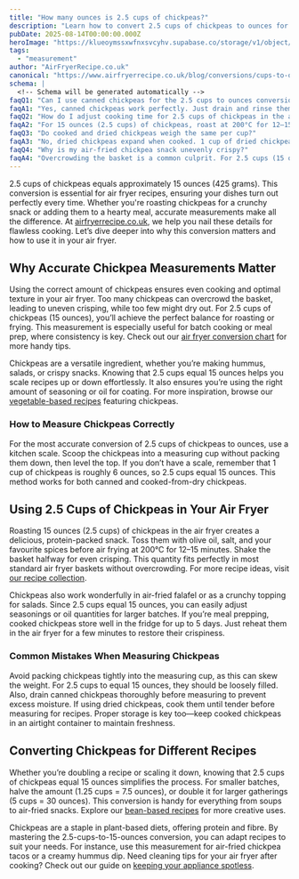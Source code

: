 ```yaml
---
title: "How many ounces is 2.5 cups of chickpeas?"
description: "Learn how to convert 2.5 cups of chickpeas to ounces for perfect air fryer recipes. Get accurate measurements every time!"
pubDate: 2025-08-14T00:00:00.000Z
heroImage: "https://klueoymssxwfnxsvcyhv.supabase.co/storage/v1/object/public/Shmucket/how-many-ounces-is-2-5-cups-of-chickpeas.webp"
tags:
  - "measurement"
author: "AirFryerRecipe.co.uk"
canonical: "https://www.airfryerrecipe.co.uk/blog/conversions/cups-to-ounces/how-many-ounces-is-2-5-cups-of-chickpeas"
schema: |
  <!-- Schema will be generated automatically -->
faqQ1: "Can I use canned chickpeas for the 2.5 cups to ounces conversion?"
faqA1: "Yes, canned chickpeas work perfectly. Just drain and rinse them before measuring. Remember, 2.5 cups of drained canned chickpeas equal about 15 ounces. If using the liquid (aquafaba), note that the weight will differ."
faqQ2: "How do I adjust cooking time for 2.5 cups of chickpeas in the air fryer?"
faqA2: "For 15 ounces (2.5 cups) of chickpeas, roast at 200°C for 12–15 minutes, shaking halfway. If making a smaller batch, reduce the time slightly. Overcrowding can extend cooking time, so stick to this quantity for best results."
faqQ3: "Do cooked and dried chickpeas weigh the same per cup?"
faqA3: "No, dried chickpeas expand when cooked. 1 cup of dried chickpeas yields about 2.5 cups cooked. So 2.5 cups of cooked chickpeas (15 ounces) would start as roughly 1 cup dried. Always measure cooked chickpeas for accurate recipes."
faqQ4: "Why is my air-fried chickpea snack unevenly crispy?"
faqA4: "Overcrowding the basket is a common culprit. For 2.5 cups (15 ounces), spread them in a single layer. Shake the basket halfway and ensure they’re evenly coated with oil. Too much moisture can also prevent crisping—pat them dry before cooking."
---
```

<p>2.5 cups of chickpeas equals approximately 15 ounces (425 grams). This conversion is essential for air fryer recipes, ensuring your dishes turn out perfectly every time. Whether you're roasting chickpeas for a crunchy snack or adding them to a hearty meal, accurate measurements make all the difference. At <a href=https://www.airfryerrecipe.co.uk>airfryerrecipe.co.uk</a>, we help you nail these details for flawless cooking. Let’s dive deeper into why this conversion matters and how to use it in your air fryer.</p>

<h2>Why Accurate Chickpea Measurements Matter</h2>  
<p>Using the correct amount of chickpeas ensures even cooking and optimal texture in your air fryer. Too many chickpeas can overcrowd the basket, leading to uneven crisping, while too few might dry out. For 2.5 cups of chickpeas (15 ounces), you’ll achieve the perfect balance for roasting or frying. This measurement is especially useful for batch cooking or meal prep, where consistency is key. Check out our <a href=https://www.airfryerrecipe.co.uk/air-fryer-conversion-chart>air fryer conversion chart</a> for more handy tips.</p>  

<p>Chickpeas are a versatile ingredient, whether you’re making hummus, salads, or crispy snacks. Knowing that 2.5 cups equal 15 ounces helps you scale recipes up or down effortlessly. It also ensures you’re using the right amount of seasoning or oil for coating. For more inspiration, browse our <a href=https://www.airfryerrecipe.co.uk/recipe-category/vegetables>vegetable-based recipes</a> featuring chickpeas.</p>  

<h3>How to Measure Chickpeas Correctly</h3>  
<p>For the most accurate conversion of 2.5 cups of chickpeas to ounces, use a kitchen scale. Scoop the chickpeas into a measuring cup without packing them down, then level the top. If you don’t have a scale, remember that 1 cup of chickpeas is roughly 6 ounces, so 2.5 cups equal 15 ounces. This method works for both canned and cooked-from-dry chickpeas.</p>  

<h2>Using 2.5 Cups of Chickpeas in Your Air Fryer</h2>  
<p>Roasting 15 ounces (2.5 cups) of chickpeas in the air fryer creates a delicious, protein-packed snack. Toss them with olive oil, salt, and your favourite spices before air frying at 200°C for 12–15 minutes. Shake the basket halfway for even crisping. This quantity fits perfectly in most standard air fryer baskets without overcrowding. For more recipe ideas, visit <a href=https://www.airfryerrecipe.co.uk/recipes>our recipe collection</a>.</p>  

<p>Chickpeas also work wonderfully in air-fried falafel or as a crunchy topping for salads. Since 2.5 cups equal 15 ounces, you can easily adjust seasonings or oil quantities for larger batches. If you’re meal prepping, cooked chickpeas store well in the fridge for up to 5 days. Just reheat them in the air fryer for a few minutes to restore their crispiness.</p>  

<h3>Common Mistakes When Measuring Chickpeas</h3>  
<p>Avoid packing chickpeas tightly into the measuring cup, as this can skew the weight. For 2.5 cups to equal 15 ounces, they should be loosely filled. Also, drain canned chickpeas thoroughly before measuring to prevent excess moisture. If using dried chickpeas, cook them until tender before measuring for recipes. Proper storage is key too—keep cooked chickpeas in an airtight container to maintain freshness.</p>  

<h2>Converting Chickpeas for Different Recipes</h2>  
<p>Whether you’re doubling a recipe or scaling it down, knowing that 2.5 cups of chickpeas equal 15 ounces simplifies the process. For smaller batches, halve the amount (1.25 cups = 7.5 ounces), or double it for larger gatherings (5 cups = 30 ounces). This conversion is handy for everything from soups to air-fried snacks. Explore our <a href=https://www.airfryerrecipe.co.uk/recipe-category/beans>bean-based recipes</a> for more creative uses.</p>  

<p>Chickpeas are a staple in plant-based diets, offering protein and fibre. By mastering the 2.5-cups-to-15-ounces conversion, you can adapt recipes to suit your needs. For instance, use this measurement for air-fried chickpea tacos or a creamy hummus dip. Need cleaning tips for your air fryer after cooking? Check out our guide on <a href=https://www.airfryerrecipe.co.uk/air-fryer-cleaner>keeping your appliance spotless</a>.</p>
